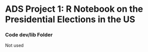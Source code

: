 # ADS Project 1:  R Notebook on the Presidential Elections in the US

### Code dev/lib Folder

Not used

